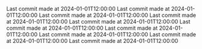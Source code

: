  
Last commit made at 2024-01-01T12:00:00 
Last commit made at 2024-01-01T12:00:00 
Last commit made at 2024-01-01T12:00:00 
Last commit made at 2024-01-01T12:00:00 
Last commit made at 2024-01-01T12:00:00 
Last commit made at 2024-01-01T12:00:00 
Last commit made at 2024-01-01T12:00:00 
Last commit made at 2024-01-01T12:00:00 
Last commit made at 2024-01-01T12:00:00 
Last commit made at 2024-01-01T12:00:00 
